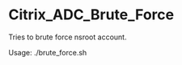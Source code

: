 # Citrix_ADC_Brute_Force

Tries to brute force nsroot account.


Usage:
./brute_force.sh <target ip>

